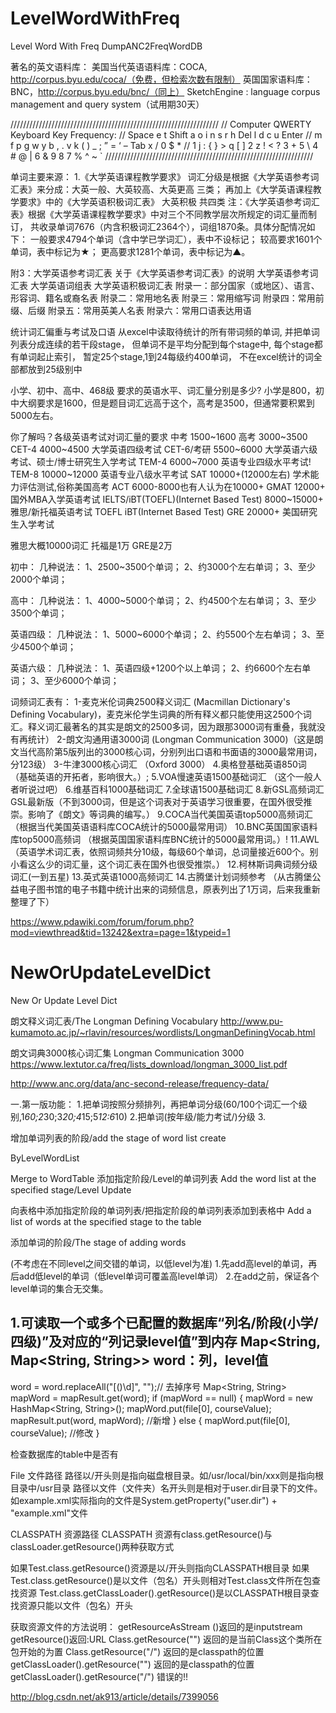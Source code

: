 # LevelWordWithFreq
Level Word With Freq
DumpANC2FreqWordDB

著名的英文语料库：
美国当代英语语料库：COCA, http://corpus.byu.edu/coca/（免费，但检索次数有限制）
英国国家语料库：BNC，http://corpus.byu.edu/bnc/（同上）
SketchEngine : language corpus management and query system（试用期30天）


//////////////////////////////////////////////////////////////////
// Computer QWERTY Keyboard Key Frequency:
// Space e t Shift a o i n s r h Del l d c u Enter
// m f p g w y b , . v k ( ) _ ; ” = ‘ – Tab x / 0 $ * 
// 1 j : { } > q [ ] 2 z ! < ? 3 + 5 \ 4 # @ | 6 & 9 8 7 % ^ ~ `
//////////////////////////////////////////////////////////////////

单词主要来源：
1.《大学英语课程教学要求》
词汇分级是根据《大学英语参考词汇表》来分成：大英一般、大英较高、大英更高 三类；
再加上《大学英语课程教学要求》中的《大学英语积极词汇表》 大英积极 共四类
注：《大学英语参考词汇表》根据《大学英语课程教学要求》中对三个不同教学层次所规定的词汇量而制订，
共收录单词7676（内含积极词汇2364个），词组1870条。具体分配情况如下：
一般要求4794个单词（含中学已学词汇），表中不设标记；
较高要求1601个单词，表中标记为★；
更高要求1281个单词，表中标记为▲。

附3：大学英语参考词汇表
关于《大学英语参考词汇表》的说明
大学英语参考词汇表
大学英语词组表
大学英语积极词汇表
附录一：部分国家（或地区）、语言、形容词、籍名或裔名表
附录二：常用地名表
附录三：常用缩写词
附录四：常用前缀、后缀
附录五：常用英美人名表
附录六：常用口语表达用语







统计词汇偏重与考试及口语
从excel中读取待统计的所有带词频的单词,
并把单词列表分成连续的若干段stage，
但单词不是平均分配到每个stage中,
每个stage都有单词起止索引，
暂定25个stage,1到24每级约400单词，
不在excel统计的词全部都放到25级别中


小学、初中、高中、468级 要求的英语水平、词汇量分别是多少?
小学是800，初中大纲要求是1600，但是题目词汇远高于这个，高考是3500，但通常要积累到5000左右。

你了解吗？各级英语考试对词汇量的要求
中考 1500~1600
高考 3000~3500
CET-4 4000~4500 大学英语四级考试
CET-6/考研 5500~6000 大学英语六级考试、硕士/博士研究生入学考试
TEM-4 6000~7000 英语专业四级水平考试!
TEM-8 10000~12000 英语专业八级水平考试
SAT 10000+(12000左右) 学术能力评估测试,俗称美国高考
ACT 6000-8000也有人认为在10000+
GMAT 12000+ 国外MBA入学英语考试
IELTS/iBT(TOEFL)(Internet Based Test) 8000~15000+ 雅思/新托福英语考试 TOEFL iBT(Internet Based Test)
GRE 20000+ 美国研究生入学考试

雅思大概10000词汇 托福是1万 GRE是2万

初中：  几种说法：
1、2500~3500个单词；
2、约3000个左右单词；
3、至少2000个单词；

高中：  几种说法：
1、4000~5000个单词；
2、约4500个左右单词；
3、至少3500个单词； 

英语四级：  几种说法：
1、5000~6000个单词；
2、约5500个左右单词；
3、至少4500个单词； 

英语六级：  几种说法：
1、英语四级+1200个以上单词；
2、约6600个左右单词；
3、至少6000个单词； 



词频词汇表有：
1-麦克米伦词典2500释义词汇    (Macmillan Dictionary's Defining Vocabulary)，麦克米伦学生词典的所有释义都只能使用这2500个词汇。释义词汇最著名的其实是朗文的2500多词，因为跟那3000词有重叠，我就没有再统计）
2-朗文沟通用语3000词   (Longman Communication 3000)（这是朗文当代高阶第5版列出的3000核心词，分别列出口语和书面语的3000最常用词，分123级）
3-牛津3000核心词汇    （Oxford 3000）
4.奥格登基础英语850词   （基础英语的开拓者，影响很大。）;
5.VOA慢速英语1500基础词汇   （这个一般人者听说过吧）
6.维基百科1000基础词汇
7.全球语1500基础词汇
8.新GSL高频词汇  GSL最新版（不到3000词，但是这个词表对于英语学习很重要，在国外很受推崇。影响了《朗文》等词典的编写。）
9.COCA当代美国英语top5000高频词汇（根据当代美国英语语料库COCA统计的5000最常用词）
10.BNC英国国家语料库top5000高频词 （根据英国国家语料库BNC统计的5000最常用词。）!
11.AWL（英语学术词汇表，依照词频共分10级，每级60个单词，总词量接近600个。别小看这么少的词汇量，这个词汇表在国外也很受推崇。）
12.柯林斯词典词频分级词汇(一到五星)
13.英式英语1000高频词汇
14.古腾堡计划词频参考 （从古腾堡公益电子图书馆的电子书籍中统计出来的词频信息，原表列出了1万词，后来我重新整理了下）

https://www.pdawiki.com/forum/forum.php?mod=viewthread&tid=13242&extra=page=1&typeid=1






# NewOrUpdateLevelDict
New Or Update Level Dict

朗文释义词汇表/The Longman Defining Vocabulary
http://www.pu-kumamoto.ac.jp/~rlavin/resources/wordlists/LongmanDefiningVocab.html

朗文词典3000核心词汇集 Longman Communication 3000
https://www.lextutor.ca/freq/lists_download/longman_3000_list.pdf

http://www.anc.org/data/anc-second-release/frequency-data/



一.第一版功能：
1.把单词按照分频排列，再把单词分级(60/100个词汇一个级别,1*60;2*30;3*20;4*15;5*12:6*10)
2.把单词(按年级/能力考试/)分级
3.


增加单词列表的阶段/add the stage of word list
create

ByLevelWordList


Merge to WordTable
添加指定阶段/Level的单词列表
Add the word list at the specified stage/Level
Update 

向表格中添加指定阶段的单词列表/把指定阶段的单词列表添加到表格中
Add a list of words at the specified stage to the table

添加单词的阶段/The stage of adding words


(不考虑在不同level之间交错的单词，以低level为准)
1.先add高level的单词，再后add低level的单词（低level单词可覆盖高level单词）
2.在add之前，保证各个level单词的集合无交集。


1.可读取一个或多个已配置的数据库“列名/阶段(小学/四级)”及对应的“列记录level值”到内存
Map<String, Map<String, String>>
word：列，level值
------------------
word = word.replaceAll("[()\\d]", "");// 去掉序号
Map<String, String> mapWord = mapResult.get(word);
if (mapWord == null) {
    mapWord = new HashMap<String, String>();
    mapWord.put(file[0], courseValue);
    mapResult.put(word, mapWord);       //新增
} else {
    mapWord.put(file[0], courseValue);  //修改
}

检查数据库的table中是否有


File 文件路径
路径以/开头则是指向磁盘根目录。如/usr/local/bin/xxx则是指向根目录中/usr目录
路径以文件（文件夹）名开头则是相对于user.dir目录下的文件。如example.xml实际指向的文件是System.getProperty("user.dir") + "example.xml"文件


CLASSPATH 资源路径
CLASSPATH 资源有class.getResource()与classLoader.getResource()两种获取方式

如果Test.class.getResource()资源是以/开头则指向CLASSPATH根目录
如果Test.class.getResource()是以文件（包名）开头则相对Test.class文件所在包查找资源
Test.class.getClassLoader().getResource()是以CLASSPATH根目录查找资源只能以文件（包名）开头


获取资源文件的方法说明：
       getResourceAsStream ()返回的是inputstream
       getResource()返回:URL
       Class.getResource("")    返回的是当前Class这个类所在包开始的为置
       Class.getResource("/") 返回的是classpath的位置
       getClassLoader().getResource("")  返回的是classpath的位置
       getClassLoader().getResource("/")  错误的!!
       
http://blog.csdn.net/ak913/article/details/7399056